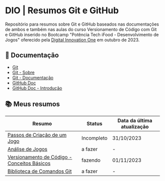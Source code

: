 # DIO | Resumos Git e GitHub

Repositório para resumos sobre Git e GitHub baseados nas documentações de ambos e também nas aulas do curso Versionamento de Código com Git e GitHub inserido no Bootcamp "Potência Tech iFood - Desenvolvimento de Jogos" oferecido pela [Digital Innovation One](https://web.dio.me/home) em outubro de 2023.

## 📑 Documentação
- [Git](https://git-scm.com/)
- [Git - Sobre](https://git-scm.com/about)
- [Git - Documentação](https://git-scm.com/doc)
- [GitHub Doc](https://docs.github.com/pt)
- [GitHub Doc - Introdução](https://docs.github.com/pt/get-started)

## 📚 Meus resumos

| Resumo | Status | Data da última atualização|
|------|--------|--------------------|
|[Passos de Criação de um Jogo](https://github.com/elem3d/Resumos/blob/main/resumos/Passos%20de%20Cria%C3%A7%C3%A3o%20de%20um%20Jogo.md#passos-de-cria%C3%A7%C3%A3o-de-um-jogo)| Incompleto| 31/10/2023|
|[Análise de Jogos]()| a fazer|-|
|[Versionamento de Código - Conceitos Básicos]()| fazendo | 01/11/2023|
|[Biblioteca de Comandos Git]()| a fazer|-|
